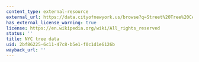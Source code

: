 ```yaml
---
content_type: external-resource
external_url: https://data.cityofnewyork.us/browse?q=Street%20Tree%20Census
has_external_license_warning: true
license: https://en.wikipedia.org/wiki/All_rights_reserved
status: ''
title: NYC tree data
uid: 2bf86225-6c11-47c8-b5e1-f0c1d1e6126b
wayback_url: ''
---
```


